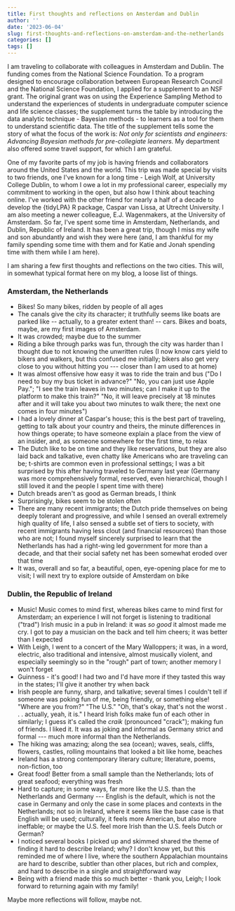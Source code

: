 ```yaml
---
title: First thoughts and reflections on Amsterdam and Dublin
author: ''
date: '2023-06-04'
slug: first-thoughts-and-reflections-on-amsterdam-and-the-netherlands
categories: []
tags: []
---
```


I am traveling to collaborate with colleagues in Amsterdam and Dublin. The funding comes from the National Science Foundation. To a program designed to encourage collaboration between European Research Council and the National Science Foundation, I applied for a supplement to an NSF grant. The original grant was on using the Experience Sampling Method to understand the experiences of students in undergraduate computer science and life science classes; the supplement turns the table by introducing the data analytic technique - Bayesian methods - to learners as a tool for them to understand scientific data. The title of the supplement tells some the story of what the focus of the work is: *Not only for scientists and engineers: Advancing Bayesian methods for pre-collegiate learners.* My department also offered some travel support, for which I am grateful.

One of my favorite parts of my job is having friends and collaborators around the United States and the world. This trip was made special by visits to two friends, one I've known for a long time - Leigh Wolf, at University College Dublin, to whom I owe a lot in my professional career, especially my commitment to working in the open, but also how I think about teaching online. I've worked with the other friend for nearly a half of a decade to develop the {tidyLPA} R package, Caspar van Lissa, at Utrecht University. I am also meeting a newer colleague, E.J. Wagenmakers, at the University of Amsterdam. So far, I've spent some time in Amsterdam, Netherlands, and Dublin, Republic of Ireland. It has been a great trip, though I miss my wife and son abundantly and wish they were here (and, I am thankful for my family spending some time with them and for Katie and Jonah spending time with them while I am here). 

I am sharing a few first thoughts and reflections on the two cities. This will, in somewhat typical format here on my blog, a loose list of things.

### Amsterdam, the Netherlands

- Bikes! So many bikes, ridden by people of all ages
- The canals give the city its character; it truthfully seems like boats are parked like -- actually, to a greater extent than! -- cars. Bikes and boats, maybe, are my first images of Amsterdam.
- It was crowded; maybe due to the summer
- Riding a bike through parks was fun, through the city was harder than I thought due to not knowing the unwritten rules (I now know cars yield to bikers and walkers, but this confused me initially; bikers also get very close to you without hitting you --- closer than I am used to at home)
- It was almost offensive how easy it was to ride the train and bus ("Do I need to buy my bus ticket in advance?" "No, you can just use Apple Pay."; "I see the train leaves in two minutes; can I make it up to the platform to make this train?" "No, it will leave precisely at 18 minutes after and it will take you about two minutes to walk there; the next one comes in four minutes")
- I had a lovely dinner at Caspar's house; this is the best part of traveling, getting to talk about your country and theirs, the minute differences in how things operate; to have someone explain a place from the view of an insider, and, as someone somewhere for the first time, to relax
- The Dutch like to be on time and they like reservations, but they are also laid back and talkative, even chatty like Americans who are traveling can be; t-shirts are common even in professional settings; I was a bit surprised by this after having traveled to Germany last year (Germany was more comprehensively formal, reserved, even hierarchical, though I still loved it and the people I spent time with there)
- Dutch breads aren't as good as German breads, I think
- Surprisingly, bikes seem to be stolen often
- There are many recent immigrants; the Dutch pride themselves on being deeply tolerant and progressive, and while I sensed an overall extremely high quality of life, I also sensed a subtle set of tiers to society, with recent immigrants having less clout (and financial resources) than those who are not; I found myself sincerely surprised to learn that the Netherlands has had a right-wing led government for more than a decade, and that their social safety net has been somewhat eroded over that time 
- It was, overall and so far, a beautiful, open, eye-opening place for me to visit; I will next try to explore outside of Amsterdam on bike

### Dublin, the Republic of Ireland

- Music! Music comes to mind first, whereas bikes came to mind first for Amsterdam; an experience I will not forget is listening to traditional ("trad") Irish music in a pub in Ireland: it was _so good_ it almost made me cry. I got to pay a musician on the back and tell him cheers; it was better than I expected
- With Leigh, I went to a concert of the Mary Walloppers; it was, in a word, electric, also traditional and intensive, almost musically violent, and especially seemingly so in the "rough" part of town; another memory I won't forget
- Guinness - it's good! I had two and I'd have more if they tasted this way in the states; I'll give it another try when back
- Irish people are funny, sharp, and talkative; several times I couldn't tell if someone was poking fun of me, being friendly, or something else! "Where are you from?" "The U.S." "Oh, that's okay, that's not the worst . . . actually, yeah, it is." I heard Irish folks make fun of each other in similarly; I guess it's called the _craik_ (pronounced "crack"); making fun of friends. I liked it. It was as joking and informal as Germany strict and formal --- much more informal than the Netherlands. 
- The hiking was amazing; along the sea (ocean); waves, seals, cliffs, flowers, castles, rolling mountains that looked a bit like home, beaches
- Ireland has a strong contemporary literary culture; literature, poems, non-fiction, too
- Great food! Better from a small sample than the Netherlands; lots of great seafood; everything was fresh
- Hard to capture; in some ways, far more like the U.S. than the Netherlands and Germany --- English is the default, which is not the case in Germany and only the case in some places and contexts in the Netherlands; not so in Ireland, where it seems like the base case is that English will be used; culturally, it feels more American, but also more ineffable; or maybe the U.S. feel more Irish than the U.S. feels Dutch or German? 
- I noticed several books I picked up and skimmed shared the theme of finding it hard to describe Ireland; why? I don't know yet, but this reminded me of where I live, where the southern Appalachian mountains are hard to describe, subtler than other places, but rich and complex, and hard to describe in a single and straightforward way
- Being with a friend made this so much better - thank you, Leigh; I look forward to returning again with my family!

Maybe more reflections will follow, maybe not.
